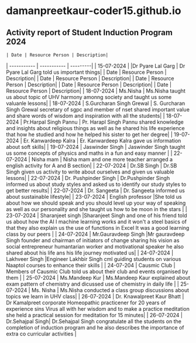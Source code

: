 # damanpreetkaur-coder15.github.io
## Activity report of Student Induction Program 2024

	| Date | Resource Person | Description|
| ----------- | ----------- | ---------|
| 15-07-2024 |  |Dr Pyare Lal Garg | Dr Pyare Lal Garg told us important things|
	| Date | Resource Person | Description|
	| Date | Resource Person | Description|
	| Date | Resource Person | Description|
	| Date | Resource Person | Description|
	| Date | Resource Person | Description|
	| 18-07-2024 | Ms.Nisha | Ms.Nisha taught us about topic of UHV harmony amonng society and taught us some valuanle lessons|
	| 18-07-2024 | S.Gurcharan Singh Grewal | S. Gurcharan Singh Grewal secretary of sgpc and member of nset shared important value and share words of wisdom and inspiration with all the students|
	| 18-07-2024 | Pr.Harpal Singh Pannu | Pr. Harapl Singh Pannu shared knowledge and insights about religious things as well as he shared his life experience that how he studied and how he helped his sister to get her degree|
| 19-07-2024 | Er. Kanwardeep Kalra | Er. Kanwardeep Kalra gave us information about soft skills|
| 19-07-2024 | Jaswinder Singh | Jaswinder Singh taught us some concepts of physics and maths in a fun and easy manner |
| 22-07-2024 | Nisha mam  | Nisha mam and one more teacher arranged a english activity for A and B section|
| 22-07-2024 | Dr.SB Singh | Dr.SB Singh given us activity to write about ourselves and given us valuable lessons|
| 22-07-2024 | Dr. Pushpinder Singh | Dr.Pushpinder Singh informed us about study styles and asked us to identify our study styles to get better results|
| 22-07-2024 | Dr. Sangeeta | Dr. Sangeeta informed us about sustainable lifestyle|
	| 23-07-2024 | English professor |She told us about how we should speak and you should level up your way of speaking as well as our personality and she taught us how to be moon in the stars |
	| 23-07-2024 | Sharanjeet singh |Sharanjeet Singh and one of his friend told us about how the AI I machine learning works and it won't a steel basics of that they also explain us the use of functions in Excel It was a good learning class by our peers |
	| 24-07-2024 | Mr.Gauravdeep Singh |Mr gauravdeep Singh founder and chairman of initiators of change sharing his vision as social entrepreneur humantarian worker and motivational speaker he also shared about his life ans his life journey motivated us|
	| 24-07-2024 | Lakhveer Singh |Engineer Lakhbir Singh cml guiding students on various Naaptol courses to enhance their skills |
	| 24-07-204 | Causmic Club | Members of Causmic Club told us about their club and events organised by them |
	| 25-07-2024 | Ms.Mandeep Kur  | Ms.Mandeep Kaur explained about exam pattern of chemistry and dicussed use of chemistry in daily life |
	| 25-07-2024 | Ms. Nisha  | Ms.Nisha conducted a class group discussions about topics we learn in UHV class|
| 26-07-2024 | Dr. Knawalpreet Kaur Bhatt | Dr Kamalpreet corporate Homeopathic practicener for 20 years of experience sins Virus all with her wisdom and to make a practice meditation she held a practical session for meditation for 15 minutes|
	| 26-07-2024 | Dr.Sehajpal Singh| Dr.Sehajpal Singh congratulate all the students on the completion of induction program and he also describes the importance of extra co curricular activities
|